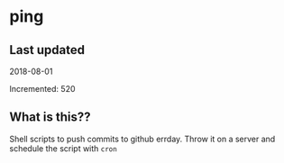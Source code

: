 # ping

## Last updated
2018-08-01

Incremented: 520

## What is this??
Shell scripts to push commits to github errday. Throw it on a server and schedule the script with `cron`
